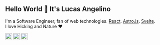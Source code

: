 ## Hello World 👋 It's Lucas Angelino
I'm a Software Engineer, fan of web technologies. [React](https://reactjs.org). [AstroJs](https://astro.build/). [Svelte](https://svelte.dev/).
<br/>
I love Hicking and Nature ❤
<br/>

<a href="https://twitter.com/Lukio55160780" target="_blank">
<img align="left" alt="Lucas Angelino Twitter" width="22px" src="https://icongr.am/fontawesome/twitter.svg?size=128&color=70c8ff" />
</a>
<a href="https://www.linkedin.com/in/lucas-nicolas-angelino/" target="_blank">
<img align="left" alt="Lucas Angelino LinkedIn" width="22px" src="https://icongr.am/fontawesome/linkedin.svg?size=128&color=70c8ff" />
</a>
<a href="https://www.instagram.com/lucas.angelino/" target="_blank">
<img align="left" alt="Lucas Angelino Instagram" width="22px" src="https://icongr.am/fontawesome/instagram.svg?size=128&color=70c8ff" />
</a>

